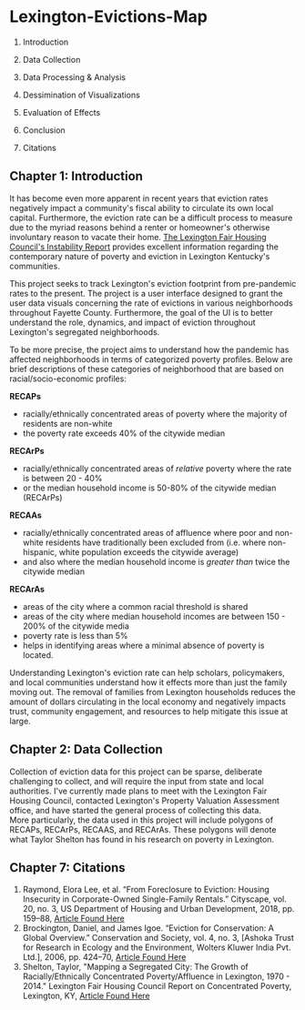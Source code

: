 # Lexington-Evictions-Map

1. Introduction

2. Data Collection

3. Data Processing & Analysis

4. Dessimination of Visualizations

5. Evaluation of Effects

6. Conclusion

7. Citations
 

 ## Chapter 1: Introduction
 It has become even more apparent in recent years that  eviction rates negatively impact a community's fiscal ability to circulate its own local capital. Furthermore, the eviction rate can be a difficult process to measure due to the myriad reasons behind a renter or homeowner's otherwise involuntary reason to vacate their home. <a href="https://lexingtonfairhousing.com/resources/reports/">The Lexington Fair Housing Council's Instability Report</a> provides excellent information regarding the contemporary nature of poverty and eviction in Lexington Kentucky's communities. 

 This project seeks to track Lexington's eviction footprint from pre-pandemic rates to the present. The project is a user interface designed to grant the user data visuals concerning the rate of evictions in various neighborhoods throughout Fayette County. Furthermore, the goal of the UI is to better understand the role, dynamics, and impact of eviction throughout Lexington's segregated neighborhoods. 
 
 To be more precise, the project aims to understand how the pandemic has affected neighborhoods in terms of categorized poverty profiles. Below are brief descriptions of these categories of neighborhood that are based on racial/socio-economic profiles:
 
<b> RECAPs</b>
 
  <ul>
  <li>racially/ethnically concentrated areas of poverty where the majority of residents are non-white
  <li> the poverty rate exceeds 40% of the citywide median </li>
  </ul>

  <b>RECArPs</b>

<ul>
  <li>racially/ethnically concentrated areas of <i>relative</i> poverty where the rate is between 20 - 40%
  <li> or the median household income is 50-80% of the citywide median (RECArPs) </li>
  </ul>
  
  <b>RECAAs</b>
  
<ul>
<li> racially/ethnically concentrated areas of affluence where poor and non-white residents have traditionally been excluded from (i.e. where non-hispanic, white population exceeds the citywide average)
<li>and also where the median household income is <i>greater than </i> twice the citywide median            
</ul>

<b>RECArAs</b>
<ul>
<li> areas of the city where a common racial threshold is shared
<li> areas of the city where median household incomes are between 150 - 200% of the citywide media
<li>poverty rate is less than 5%
<li>helps in identifying areas where a minimal absence of poverty is located. 


</ul>

Understanding Lexington's eviction rate can help scholars, policymakers, and local communities understand how it effects more than just the family moving out. The removal of families from Lexington households reduces the amount of dollars circulating in the local economy and negatively impacts trust, community engagement, and resources to help mitigate this issue at large. 


## Chapter 2: Data Collection
Collection of eviction data for this project can be sparse, deliberate challenging to collect, and will require the input from state and local authorities. I've currently made plans to meet with the Lexington Fair Housing Council, contacted Lexington's Property Valuation Assessment office, and have started the general process of collecting this data.  
More particularly, the data used in this project will include polygons of RECAPs, RECArPs, RECAAS, and RECArAs. These polygons will denote what Taylor Shelton has found in his research on poverty in Lexington. 
## Chapter 7: Citations 
<ol>

<li>Raymond, Elora Lee, et al. “From Foreclosure to Eviction: Housing Insecurity in Corporate-Owned Single-Family Rentals.” Cityscape, vol. 20, no. 3, US Department of Housing and Urban Development, 2018, pp. 159–88, <a href="https://www.jstor.org/stable/26524878">Article Found Here</a></li>

<li>Brockington, Daniel, and James Igoe. “Eviction for Conservation: A Global Overview.” Conservation and Society, vol. 4, no. 3, [Ashoka Trust for Research in Ecology and the Environment, Wolters Kluwer India Pvt. Ltd.], 2006, pp. 424–70, <a href="http://www.jstor.org/stable/26396619">Article Found Here</a></li>

<li> Shelton, Taylor, "Mapping a Segregated City: The Growth of Racially/Ethnically Concentrated Poverty/Affluence in Lexington, 1970 - 2014." Lexington Fair Housing Council Report on Concentrated Poverty, Lexington, KY, <a href="https://drive.google.com/file/d/0B0pxZP26bfQNUHJEQ0xBaDdITFk/view?resourcekey=0-_9eQHa19-QF9msotkbgJTA">Article Found Here</a> </li>

</ol>


